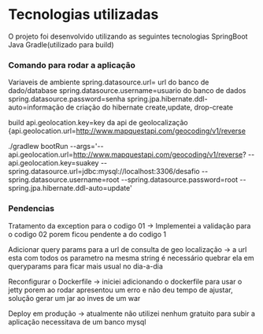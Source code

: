 # Tecnologias utilizadas

O projeto foi desenvolvido utilizando as seguintes tecnologias
SpringBoot
Java
Gradle(utilizado para build)

### Comando para rodar a aplicação
Variaveis de ambiente
spring.datasource.url= url do banco de dado/database
spring.datasource.username=usuario do banco de dados
spring.datasource.password=senha
spring.jpa.hibernate.ddl-auto=informação de criação do hibernate create,update, drop-create

build
api.geolocation.key=key da api de geolocalização
{api.geolocation.url=http://www.mapquestapi.com/geocoding/v1/reverse

./gradlew bootRun --args='--api.geolocation.url=http://www.mapquestapi.com/geocoding/v1/reverse? --api.geolocation.key=suakey --spring.datasource.url=jdbc:mysql://localhost:3306/desafio --spring.datasource.username=root --spring.datasource.password=root --spring.jpa.hibernate.ddl-auto=update'





### Pendencias

Tratamento da exception para o codigo 01 -> Implementei a validação para o codigo 02 porem ficou pendente a do codigo 1

Adicionar query params para a url de consulta de geo localização -> a url esta com todos os parametro na mesma string é necessário quebrar ela em
queryparams para ficar mais usual no dia-a-dia

Reconfigurar o Dockerfile -> iniciei adicionando o dockerfile para usar o jetty porem ao rodar apresentou um erro e não deu tempo de ajustar, solução gerar um jar ao inves de um war

Deploy em produção -> atualmente não utilizei nenhum gratuito para subir a aplicação necessitava de um banco mysql






